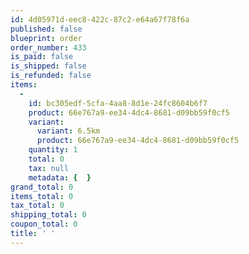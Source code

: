 ```yaml
---
id: 4d05971d-eec8-422c-87c2-e64a67f78f6a
published: false
blueprint: order
order_number: 433
is_paid: false
is_shipped: false
is_refunded: false
items:
  -
    id: bc305edf-5cfa-4aa8-8d1e-24fc8604b6f7
    product: 66e767a9-ee34-4dc4-8681-d09bb59f0cf5
    variant:
      variant: 6.5km
      product: 66e767a9-ee34-4dc4-8681-d09bb59f0cf5
    quantity: 1
    total: 0
    tax: null
    metadata: {  }
grand_total: 0
items_total: 0
tax_total: 0
shipping_total: 0
coupon_total: 0
title: ' '
---
```

